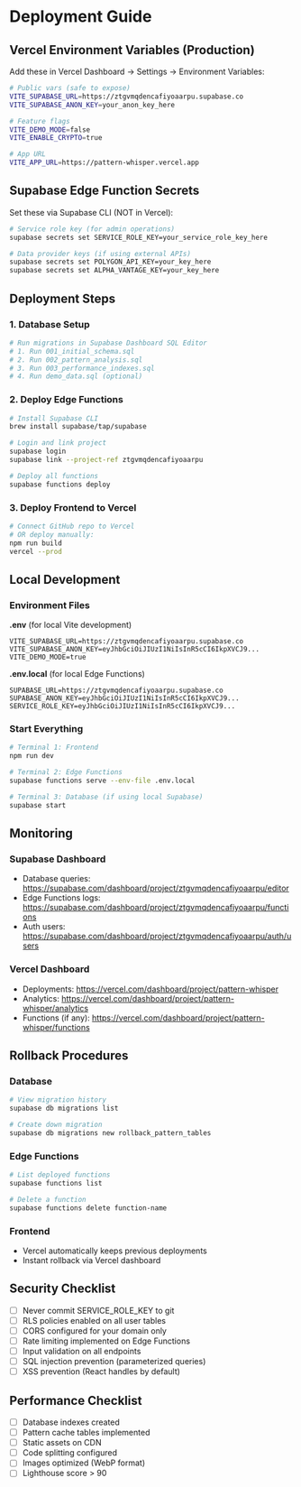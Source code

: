 # Deployment Guide

## Vercel Environment Variables (Production)

Add these in Vercel Dashboard → Settings → Environment Variables:

```bash
# Public vars (safe to expose)
VITE_SUPABASE_URL=https://ztgvmqdencafiyoaarpu.supabase.co
VITE_SUPABASE_ANON_KEY=your_anon_key_here

# Feature flags
VITE_DEMO_MODE=false
VITE_ENABLE_CRYPTO=true

# App URL
VITE_APP_URL=https://pattern-whisper.vercel.app
```

## Supabase Edge Function Secrets

Set these via Supabase CLI (NOT in Vercel):

```bash
# Service role key (for admin operations)
supabase secrets set SERVICE_ROLE_KEY=your_service_role_key_here

# Data provider keys (if using external APIs)
supabase secrets set POLYGON_API_KEY=your_key_here
supabase secrets set ALPHA_VANTAGE_KEY=your_key_here
```

## Deployment Steps

### 1. Database Setup
```bash
# Run migrations in Supabase Dashboard SQL Editor
# 1. Run 001_initial_schema.sql
# 2. Run 002_pattern_analysis.sql  
# 3. Run 003_performance_indexes.sql
# 4. Run demo_data.sql (optional)
```

### 2. Deploy Edge Functions
```bash
# Install Supabase CLI
brew install supabase/tap/supabase

# Login and link project
supabase login
supabase link --project-ref ztgvmqdencafiyoaarpu

# Deploy all functions
supabase functions deploy
```

### 3. Deploy Frontend to Vercel
```bash
# Connect GitHub repo to Vercel
# OR deploy manually:
npm run build
vercel --prod
```

## Local Development

### Environment Files

**.env** (for local Vite development)
```env
VITE_SUPABASE_URL=https://ztgvmqdencafiyoaarpu.supabase.co
VITE_SUPABASE_ANON_KEY=eyJhbGciOiJIUzI1NiIsInR5cCI6IkpXVCJ9...
VITE_DEMO_MODE=true
```

**.env.local** (for local Edge Functions)
```env
SUPABASE_URL=https://ztgvmqdencafiyoaarpu.supabase.co
SUPABASE_ANON_KEY=eyJhbGciOiJIUzI1NiIsInR5cCI6IkpXVCJ9...
SERVICE_ROLE_KEY=eyJhbGciOiJIUzI1NiIsInR5cCI6IkpXVCJ9...
```

### Start Everything
```bash
# Terminal 1: Frontend
npm run dev

# Terminal 2: Edge Functions
supabase functions serve --env-file .env.local

# Terminal 3: Database (if using local Supabase)
supabase start
```

## Monitoring

### Supabase Dashboard
- Database queries: https://supabase.com/dashboard/project/ztgvmqdencafiyoaarpu/editor
- Edge Functions logs: https://supabase.com/dashboard/project/ztgvmqdencafiyoaarpu/functions
- Auth users: https://supabase.com/dashboard/project/ztgvmqdencafiyoaarpu/auth/users

### Vercel Dashboard  
- Deployments: https://vercel.com/dashboard/project/pattern-whisper
- Analytics: https://vercel.com/dashboard/project/pattern-whisper/analytics
- Functions (if any): https://vercel.com/dashboard/project/pattern-whisper/functions

## Rollback Procedures

### Database
```bash
# View migration history
supabase db migrations list

# Create down migration
supabase db migrations new rollback_pattern_tables
```

### Edge Functions
```bash
# List deployed functions
supabase functions list

# Delete a function
supabase functions delete function-name
```

### Frontend
- Vercel automatically keeps previous deployments
- Instant rollback via Vercel dashboard

## Security Checklist

- [ ] Never commit SERVICE_ROLE_KEY to git
- [ ] RLS policies enabled on all user tables
- [ ] CORS configured for your domain only
- [ ] Rate limiting implemented on Edge Functions
- [ ] Input validation on all endpoints
- [ ] SQL injection prevention (parameterized queries)
- [ ] XSS prevention (React handles by default)

## Performance Checklist

- [ ] Database indexes created
- [ ] Pattern cache tables implemented
- [ ] Static assets on CDN
- [ ] Code splitting configured
- [ ] Images optimized (WebP format)
- [ ] Lighthouse score > 90